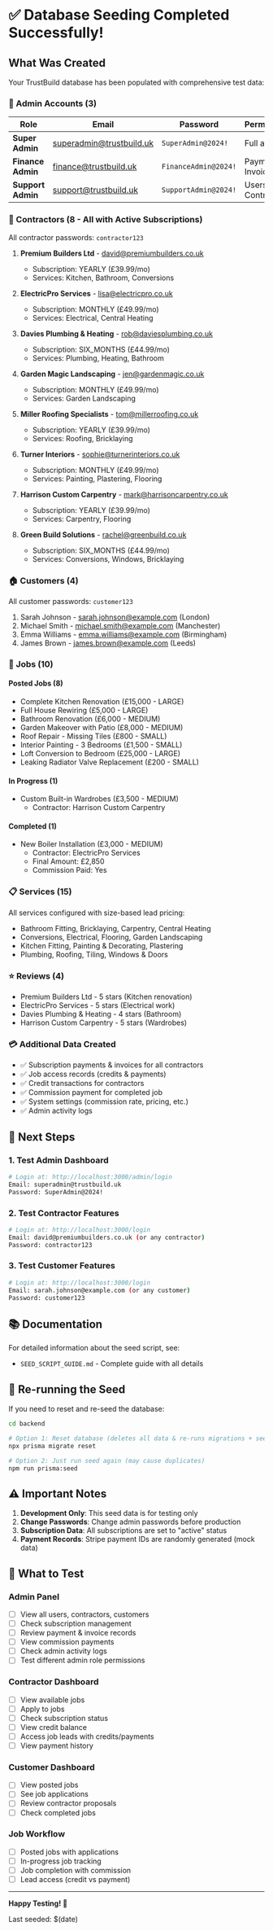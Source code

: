 # ✅ Database Seeding Completed Successfully!

## What Was Created

Your TrustBuild database has been populated with comprehensive test data:

### 👑 Admin Accounts (3)

| Role | Email | Password | Permissions |
|------|-------|----------|-------------|
| **Super Admin** | superadmin@trustbuild.uk | `SuperAdmin@2024!` | Full access |
| **Finance Admin** | finance@trustbuild.uk | `FinanceAdmin@2024!` | Payments & Invoices |
| **Support Admin** | support@trustbuild.uk | `SupportAdmin@2024!` | Users & Contractors |

### 🔨 Contractors (8 - All with Active Subscriptions)

All contractor passwords: `contractor123`

1. **Premium Builders Ltd** - david@premiumbuilders.co.uk
   - Subscription: YEARLY (£39.99/mo)
   - Services: Kitchen, Bathroom, Conversions

2. **ElectricPro Services** - lisa@electricpro.co.uk
   - Subscription: MONTHLY (£49.99/mo)
   - Services: Electrical, Central Heating

3. **Davies Plumbing & Heating** - rob@daviesplumbing.co.uk
   - Subscription: SIX_MONTHS (£44.99/mo)
   - Services: Plumbing, Heating, Bathroom

4. **Garden Magic Landscaping** - jen@gardenmagic.co.uk
   - Subscription: MONTHLY (£49.99/mo)
   - Services: Garden Landscaping

5. **Miller Roofing Specialists** - tom@millerroofing.co.uk
   - Subscription: YEARLY (£39.99/mo)
   - Services: Roofing, Bricklaying

6. **Turner Interiors** - sophie@turnerinteriors.co.uk
   - Subscription: MONTHLY (£49.99/mo)
   - Services: Painting, Plastering, Flooring

7. **Harrison Custom Carpentry** - mark@harrisoncarpentry.co.uk
   - Subscription: YEARLY (£39.99/mo)
   - Services: Carpentry, Flooring

8. **Green Build Solutions** - rachel@greenbuild.co.uk
   - Subscription: SIX_MONTHS (£44.99/mo)
   - Services: Conversions, Windows, Bricklaying

### 🏠 Customers (4)

All customer passwords: `customer123`

1. Sarah Johnson - sarah.johnson@example.com (London)
2. Michael Smith - michael.smith@example.com (Manchester)
3. Emma Williams - emma.williams@example.com (Birmingham)
4. James Brown - james.brown@example.com (Leeds)

### 💼 Jobs (10)

#### Posted Jobs (8)
- Complete Kitchen Renovation (£15,000 - LARGE)
- Full House Rewiring (£5,000 - LARGE)
- Bathroom Renovation (£6,000 - MEDIUM)
- Garden Makeover with Patio (£8,000 - MEDIUM)
- Roof Repair - Missing Tiles (£800 - SMALL)
- Interior Painting - 3 Bedrooms (£1,500 - SMALL)
- Loft Conversion to Bedroom (£25,000 - LARGE)
- Leaking Radiator Valve Replacement (£200 - SMALL)

#### In Progress (1)
- Custom Built-in Wardrobes (£3,500 - MEDIUM)
  - Contractor: Harrison Custom Carpentry

#### Completed (1)
- New Boiler Installation (£3,000 - MEDIUM)
  - Contractor: ElectricPro Services
  - Final Amount: £2,850
  - Commission Paid: Yes

### 📋 Services (15)

All services configured with size-based lead pricing:
- Bathroom Fitting, Bricklaying, Carpentry, Central Heating
- Conversions, Electrical, Flooring, Garden Landscaping
- Kitchen Fitting, Painting & Decorating, Plastering
- Plumbing, Roofing, Tiling, Windows & Doors

### ⭐ Reviews (4)

- Premium Builders Ltd - 5 stars (Kitchen renovation)
- ElectricPro Services - 5 stars (Electrical work)
- Davies Plumbing & Heating - 4 stars (Bathroom)
- Harrison Custom Carpentry - 5 stars (Wardrobes)

### 💳 Additional Data Created

- ✅ Subscription payments & invoices for all contractors
- ✅ Job access records (credits & payments)
- ✅ Credit transactions for contractors
- ✅ Commission payment for completed job
- ✅ System settings (commission rate, pricing, etc.)
- ✅ Admin activity logs

## 🚀 Next Steps

### 1. Test Admin Dashboard
```bash
# Login at: http://localhost:3000/admin/login
Email: superadmin@trustbuild.uk
Password: SuperAdmin@2024!
```

### 2. Test Contractor Features
```bash
# Login at: http://localhost:3000/login
Email: david@premiumbuilders.co.uk (or any contractor)
Password: contractor123
```

### 3. Test Customer Features
```bash
# Login at: http://localhost:3000/login
Email: sarah.johnson@example.com (or any customer)
Password: customer123
```

## 📚 Documentation

For detailed information about the seed script, see:
- `SEED_SCRIPT_GUIDE.md` - Complete guide with all details

## 🔄 Re-running the Seed

If you need to reset and re-seed the database:

```bash
cd backend

# Option 1: Reset database (deletes all data & re-runs migrations + seed)
npx prisma migrate reset

# Option 2: Just run seed again (may cause duplicates)
npm run prisma:seed
```

## ⚠️ Important Notes

1. **Development Only**: This seed data is for testing only
2. **Change Passwords**: Change admin passwords before production
3. **Subscription Data**: All subscriptions are set to "active" status
4. **Payment Records**: Stripe payment IDs are randomly generated (mock data)

## 🎯 What to Test

### Admin Panel
- [ ] View all users, contractors, customers
- [ ] Check subscription management
- [ ] Review payment & invoice records
- [ ] View commission payments
- [ ] Check admin activity logs
- [ ] Test different admin role permissions

### Contractor Dashboard
- [ ] View available jobs
- [ ] Apply to jobs
- [ ] Check subscription status
- [ ] View credit balance
- [ ] Access job leads with credits/payments
- [ ] View payment history

### Customer Dashboard
- [ ] View posted jobs
- [ ] See job applications
- [ ] Review contractor proposals
- [ ] Check completed jobs

### Job Workflow
- [ ] Posted jobs with applications
- [ ] In-progress job tracking
- [ ] Job completion with commission
- [ ] Lead access (credit vs payment)

---

**Happy Testing! 🎉**

Last seeded: $(date)

